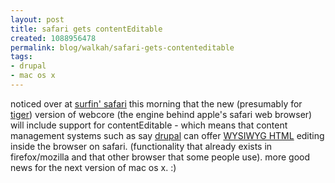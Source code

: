 ```yaml
--- 
layout: post
title: safari gets contentEditable
created: 1088956478
permalink: blog/walkah/safari-gets-contenteditable
tags: 
- drupal
- mac os x
---
```

noticed over at <a href="http://weblogs.mozillazine.org/hyatt/archives/2004_07.html#005905">surfin' safari</a> this morning that the new (presumably for <a href="http://www.apple.com/macosx/tiger/">tiger</a>) version of webcore (the engine behind apple's safari web browser) will include support for contentEditable - which means that content management systems such as say <a href="http://www.drupal.org/">drupal</a> can offer <a href="http://www.drupal.org/project/htmlarea">WYSIWYG HTML</a> editing inside the browser on safari. (functionality that already exists in firefox/mozilla and that other browser that some people use).  more good news for the next version of mac os x.  :)
